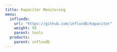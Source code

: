 ```yaml
---
title: Kapacitor Monitoring
menu:
  influxdb:
    url: "https://github.com/influxdb/kapacitor"
    weight: 50
    parent: tools
  products:
    parent: influxdb
---
```

